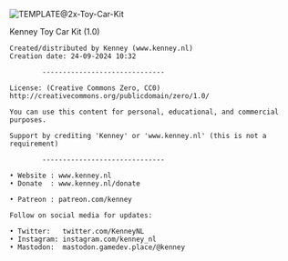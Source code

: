 ![TEMPLATE@2x-Toy-Car-Kit](https://github.com/user-attachments/assets/b4964fc5-3e39-460a-873c-ad8fd9de996c)


Kenney Toy Car Kit (1.0)

	Created/distributed by Kenney (www.kenney.nl)
	Creation date: 24-09-2024 10:32
	
			------------------------------

	License: (Creative Commons Zero, CC0)
	http://creativecommons.org/publicdomain/zero/1.0/

	You can use this content for personal, educational, and commercial purposes.

	Support by crediting 'Kenney' or 'www.kenney.nl' (this is not a requirement)

			------------------------------

	• Website : www.kenney.nl
	• Donate  : www.kenney.nl/donate

	• Patreon : patreon.com/kenney
	
	Follow on social media for updates:

	• Twitter:   twitter.com/KenneyNL
	• Instagram: instagram.com/kenney_nl
	• Mastodon:  mastodon.gamedev.place/@kenney
